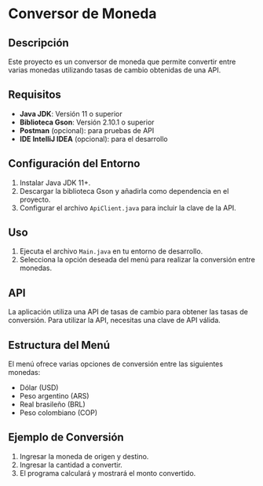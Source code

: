 # Conversor de Moneda

## Descripción
Este proyecto es un conversor de moneda que permite convertir entre varias monedas utilizando tasas de cambio obtenidas de una API.

## Requisitos
- **Java JDK**: Versión 11 o superior
- **Biblioteca Gson**: Versión 2.10.1 o superior
- **Postman** (opcional): para pruebas de API
- **IDE IntelliJ IDEA** (opcional): para el desarrollo

## Configuración del Entorno
1. Instalar Java JDK 11+.
2. Descargar la biblioteca Gson y añadirla como dependencia en el proyecto.
3. Configurar el archivo `ApiClient.java` para incluir la clave de la API.

## Uso
1. Ejecuta el archivo `Main.java` en tu entorno de desarrollo.
2. Selecciona la opción deseada del menú para realizar la conversión entre monedas.

## API
La aplicación utiliza una API de tasas de cambio para obtener las tasas de conversión. Para utilizar la API, necesitas una clave de API válida.

## Estructura del Menú
El menú ofrece varias opciones de conversión entre las siguientes monedas:
- Dólar (USD)
- Peso argentino (ARS)
- Real brasileño (BRL)
- Peso colombiano (COP)

## Ejemplo de Conversión
1. Ingresar la moneda de origen y destino.
2. Ingresar la cantidad a convertir.
3. El programa calculará y mostrará el monto convertido.


